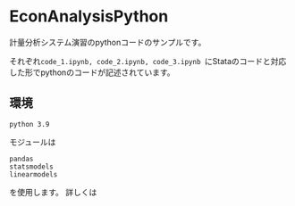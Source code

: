 # EconAnalysisPython
計量分析システム演習のpythonコードのサンプルです。

それぞれ```code_1.ipynb, code_2.ipynb, code_3.ipynb ```にStataのコードと対応した形でpythonのコードが記述されています。

## 環境
```
python 3.9
```
モジュールは

```
pandas
statsmodels
linearmodels
```

を使用します。
詳しくは